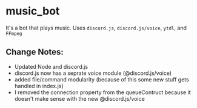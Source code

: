# music_bot
 
It's a bot that plays music. Uses `discord.js`, `discord.js/voice`, `ytdl`, and `FFmpeg`

## Change Notes:
- Updated Node and discord.js
- discord.js now has a seprate voice module (@discord.js/voice)
- added file/command modularity (because of this some new stuff gets handled in index.js)
- I removed the connection property from the queueContruct because it doesn't make sense with the new @discord.js/voice